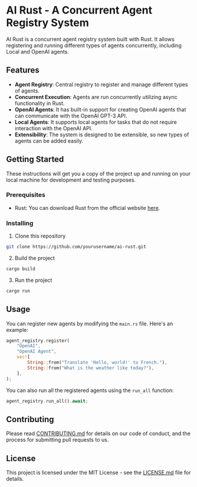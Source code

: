 # AI Rust - A Concurrent Agent Registry System

AI Rust is a concurrent agent registry system built with Rust. It allows registering and running different types of agents concurrently, including Local and OpenAI agents.

## Features

- **Agent Registry**: Central registry to register and manage different types of agents.
- **Concurrent Execution**: Agents are run concurrently utilizing async functionality in Rust.
- **OpenAI Agents**: It has built-in support for creating OpenAI agents that can communicate with the OpenAI GPT-3 API.
- **Local Agents**: It supports local agents for tasks that do not require interaction with the OpenAI API.
- **Extensibility**: The system is designed to be extensible, so new types of agents can be added easily.

## Getting Started

These instructions will get you a copy of the project up and running on your local machine for development and testing purposes.

### Prerequisites

- Rust: You can download Rust from the official website [here](https://www.rust-lang.org/tools/install).

### Installing

1. Clone this repository
```bash
git clone https://github.com/yourusername/ai-rust.git
```
2. Build the project
```bash
cargo build
```
3. Run the project
```bash
cargo run
```

## Usage

You can register new agents by modifying the `main.rs` file. Here's an example:

```rust
agent_registry.register(
    "OpenAI",
    "OpenAI Agent",
    vec![
        String::from("Translate 'Hello, world!' to French."),
        String::from("What is the weather like today?"),
    ],
);
```

You can also run all the registered agents using the `run_all` function:

```rust
agent_registry.run_all().await;
```

## Contributing

Please read [CONTRIBUTING.md](https://github.com/kurlytail/ai-rust/CONTRIBUTING.md) for details on our code of conduct, and the process for submitting pull requests to us.

## License

This project is licensed under the MIT License - see the [LICENSE.md](LICENSE.md) file for details.
